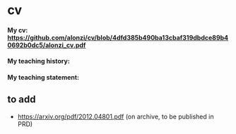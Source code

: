 # cv

#### My cv: https://github.com/alonzi/cv/blob/4dfd385b490ba13cbaf319dbdce89b40692b0dc5/alonzi_cv.pdf
#### My teaching history:
#### My teaching statement:

## to add
* https://arxiv.org/pdf/2012.04801.pdf (on archive, to be published in PRD)
